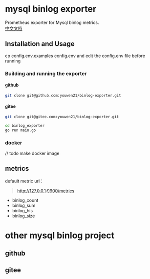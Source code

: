 # mysql binlog exporter
Prometheus exporter for Mysql binlog metrics.  
[中文文档](readme_cn.md)

## Installation and Usage
cp config.env.examples config.env and edit the config.env file before running

### Building and running the exporter
#### github
```bash
git clone git@github.com:youwen21/binlog-exporter.git
```
#### gitee
```bash
git clone git@gitee.com:youwen21/binlog-exporter.git
```

```bash
cd binlog_exporter
go run main.go

```

### docker
// todo make docker image


## metrics
default metric url：
> http://127.0.0.1:9900/metrics

 - binlog_count
 - binlog_sum
 - binlog_his
 - binlog_size


# other mysql binlog project

## github

## gitee











